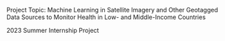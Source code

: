 Project Topic: Machine Learning in Satellite Imagery and Other Geotagged Data Sources to Monitor Health in Low- and Middle-Income Countries

2023 Summer Internship Project
